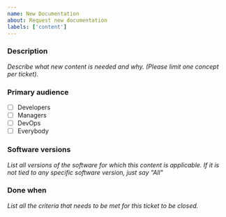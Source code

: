 ```yaml
---
name: New Documentation
about: Request new documentation
labels: ['content']
---
```


### Description

_Describe what new content is needed and why. (Please limit one concept per
ticket)._

### Primary audience

- [ ] Developers
- [ ] Managers
- [ ] DevOps
- [ ] Everybody

### Software versions

_List all versions of the software for which this content is applicable. If it
is not tied to any specific software version, just say "All"_

### Done when

_List all the criteria that needs to be met for this ticket to be closed._
